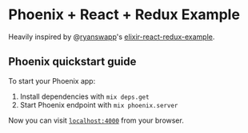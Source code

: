 # Phoenix + React + Redux Example

Heavily inspired by @[ryanswapp](https://github.com/ryanswapp)'s [elixir-react-redux-example](https://github.com/ryanswapp/elixir-react-redux-example).

## Phoenix quickstart guide

To start your Phoenix app:

  1. Install dependencies with `mix deps.get`
  2. Start Phoenix endpoint with `mix phoenix.server`

Now you can visit [`localhost:4000`](http://localhost:4000) from your browser.